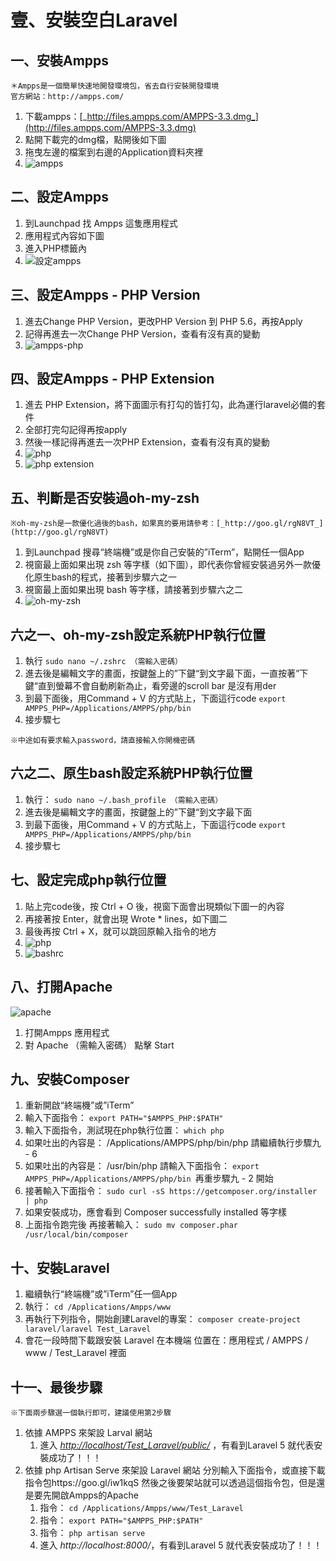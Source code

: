 # 壹、安裝空白Laravel 

## 一、安裝Ampps

```
＊Ampps是一個簡單快速地開發環境包，省去自行安裝開發環境
官方網站：http://ampps.com/
```

1. 下載ampps：[_http://files.ampps.com/AMPPS-3.3.dmg_](http://files.ampps.com/AMPPS-3.3.dmg)
2. 點開下載完的dmg檔，點開後如下圖
3. 拖曳左邊的檔案到右邊的Application資料夾裡
4. ![ampps](image.png)

## 二、設定Ampps

1. 到Launchpad 找 Ampps 這隻應用程式
2. 應用程式內容如下圖
3. 進入PHP標籤內
4. ![設定ampps](image2.png)

## 三、設定Ampps - PHP Version

1. 進去Change PHP Version，更改PHP Version 到 PHP 5.6，再按Apply
2. 記得再進去一次Change PHP Version，查看有沒有真的變動
3. ![ampps-php](image3.png)

## 四、設定Ampps - PHP Extension

1. 進去 PHP Extension，將下面圖示有打勾的皆打勾，此為運行laravel必備的套件
2. 全部打完勾記得再按apply
3. 然後一樣記得再進去一次PHP Extension，查看有沒有真的變動
4. ![php](image4.png)
5. ![php extension](image5.png)

## 五、判斷是否安裝過oh-my-zsh

```
※oh-my-zsh是一款優化過後的bash，如果真的要用請參考：[_http://goo.gl/rgN8VT_](http://goo.gl/rgN8VT)
```

1. 到Launchpad 搜尋“終端機”或是你自己安裝的”iTerm”，點開任一個App
2. 視窗最上面如果出現 zsh 等字樣（如下圖），即代表你曾經安裝過另外一款優化原生bash的程式，接著到步驟六之一
3. 視窗最上面如果出現 bash 等字樣，請接著到步驟六之二
4. ![oh-my-zsh](image6.png)

## 六之一、oh-my-zsh設定系統PHP執行位置



1. 執行
    `sudo nano ~/.zshrc （需輸入密碼） `
2. 進去後是編輯文字的畫面，按鍵盤上的”下鍵“到文字最下面，一直按著”下鍵“直到螢幕不會自動刷新為止，看旁邊的scroll bar 是沒有用der
3. 到最下面後，用Command + V 的方式貼上，下面這行code
    `export AMPPS_PHP=/Applications/AMPPS/php/bin`
4. 接步驟七

```
※中途如有要求輸入password，請直接輸入你開機密碼
```

## 六之二、原生bash設定系統PHP執行位置

1. 執行：
    `sudo nano ~/.bash_profile （需輸入密碼）`
2. 進去後是編輯文字的畫面，按鍵盤上的”下鍵“到文字最下面
3. 到最下面後，用Command + V 的方式貼上，下面這行code
    `export AMPPS_PHP=/Applications/AMPPS/php/bin`
4. 接步驟七

## 七、設定完成php執行位置

1. 貼上完code後，按 Ctrl + O 後，視窗下面會出現類似下圖一的內容
2. 再接著按 Enter，就會出現 Wrote * lines，如下圖二
3. 最後再按 Ctrl + X，就可以跳回原輸入指令的地方
4. ![php](image7.png)
5. ![bashrc](image8.png)

## 八、打開Apache

![apache](image9.png)
1. 打開Ampps 應用程式
2. 對 Apache （需輸入密碼） 點擊 Start

## 九、安裝Composer

1. 重新開啟“終端機”或”iTerm”
2. 輸入下面指令：
    `export PATH="$AMPPS_PHP:$PATH"`
3. 輸入下面指令，測試現在php執行位置：
    `which php`
4. 如果吐出的內容是：
    /Applications/AMPPS/php/bin/php 請繼續執行步驟九 - 6
5. 如果吐出的內容是：
    /usr/bin/php 
     請輸入下面指令：
    `export AMPPS_PHP=/Applications/AMPPS/php/bin
    `再重步驟九 - 2 開始
6. 接著輸入下面指令：
    `sudo curl -sS https://getcomposer.org/installer | php`
7. 如果安裝成功，應會看到 Composer successfully installed 等字樣
8. 上面指令跑完後 再接著輸入：
    `sudo mv composer.phar /usr/local/bin/composer`

## 十、安裝Laravel

1. 繼續執行“終端機”或”iTerm”任一個App
2. 執行：
    `cd /Applications/Ampps/www`
3. 再執行下列指令，開始創建Laravel的專案：
    `composer create-project laravel/laravel Test_Laravel`
4. 會花一段時間下載跟安裝 Laravel 在本機端
     位置在：應用程式 / AMPPS / www / Test_Laravel 裡面

## 十一、最後步驟

```
※下面兩步驟選一個執行即可，建議使用第2步驟
```

1. 依據 AMPPS 來架設 Larval 網站
    1. 進入 [_http://localhost/Test_Laravel/public/_](http://localhost/Test_Laravel/public/) ，有看到Laravel 5 就代表安裝成功了！！！
2. 依據 php Artisan Serve 來架設 Laravel 網站
     分別輸入下面指令，或直接下載指令包https://goo.gl/iw1kqS
     然後之後要架站就可以透過這個指令包，但是還是要先開啟Ampps的Apache
    1. 指令：
        `cd /Applications/Ampps/www/Test_Laravel`
    2. 指令：
        `export PATH="$AMPPS_PHP:$PATH"`
    3. 指令：
        `php artisan serve`
    4. 進入 _http://localhost:8000/_，有看到Laravel 5 就代表安裝成功了！！！

```

```


